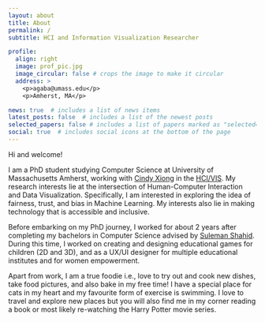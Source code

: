 ```yaml
---
layout: about
title: About
permalink: /
subtitle: HCI and Information Visualization Researcher

profile:
  align: right
  image: prof_pic.jpg
  image_circular: false # crops the image to make it circular
  address: >
    <p>agaba@umass.edu</p>
    <p>Amherst, MA</p>

news: true  # includes a list of news items
latest_posts: false  # includes a list of the newest posts
selected_papers: false # includes a list of papers marked as "selected={true}"
social: true  # includes social icons at the bottom of the page
---
```


Hi and welcome!

I am a PhD student studying Computer Science at University of Massachusetts Amherst, working with <a href='https://cyxiong.com/'>Cindy Xiong</a> in the <a href='https://cyxiong.com/visualizaxiong-lab/'>HCI/VIS</a>.
My research interests lie at the intersection of Human-Computer Interaction and Data Visualization. Specifically, I am interested in exploring the idea of fairness, trust, and bias in Machine Learning. My interests also lie in making technology that is accessible and inclusive.

Before embarking on my PhD journey, I worked for about 2 years after completing my bachelors in Computer Science advised by <a href='https://lums.edu.pk/lums_employee/4407'>Suleman Shahid</a>. During this time, I worked on creating and designing educational games for children (2D and 3D), and as a UX/UI designer for multiple educational institutes and for women empowerment.

Apart from work, I am a true foodie i.e., love to try out and cook new dishes, take food pictures, and also bake in my free time! I have a special place for cats in my heart and my favourite form of exercise is swimming. I love to travel and explore new places but you will also find me in my corner reading a book or most likely re-watching the Harry Potter movie series.
